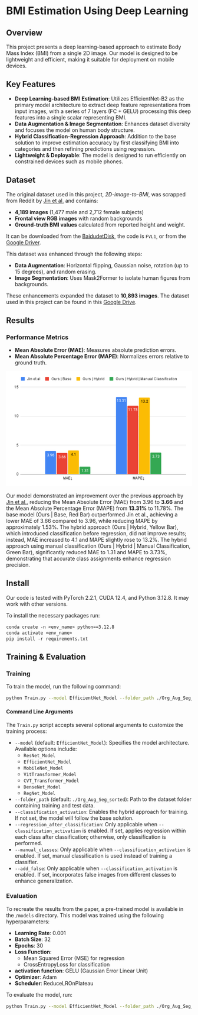 # BMI Estimation Using Deep Learning

## Overview
This project presents a deep learning-based approach to estimate Body Mass Index (BMI) from a single 2D image. Our model is designed to be lightweight and efficient, making it suitable for deployment on mobile devices.

## Key Features
- **Deep Learning-based BMI Estimation**: Utilizes EfficientNet-B2 as the primary model architecture to extract deep feature representations from input images, with a series of 7 layers (FC + GELU) processing this deep features into a single scalar representing BMI.
- **Data Augmentation & Image Segmentation**: Enhances dataset diversity and focuses the model on human body structure.
- **Hybrid Classification-Regression Approach**: Addition to the base solution to improve estimation accuracy by first classifying BMI into categories and then refining predictions using regression.
- **Lightweight & Deployable**: The model is designed to run efficiently on constrained devices such as mobile phones.

## Dataset
The original dataset used in this project, *2D-image-to-BMI*, was scrapped from Reddit by [Jin et al.](https://ieeexplore.ieee.org/document/9699418) and contains:
- **4,189 images** (1,477 male and 2,712 female subjects)
- **Frontal view RGB images** with random backgrounds
- **Ground-truth BMI values** calculated from reported height and weight.

It can be downloaded from the [BaidudetDisk](https://pan.baidu.com/s/1HkFk3NCUtMSEDbTkkhULsA), the code is `FVL1`, or from the [Google Driver](https://drive.google.com/file/d/11P1NvO9cAM62TGgtwbPv9iUGjsx7b6IA/view?usp=sharing).

This dataset was enhanced through the following steps:
- **Data Augmentation**: Horizontal flipping, Gaussian noise, rotation (up to 15 degrees), and random erasing.
- **Image Segmentation**: Uses Mask2Former to isolate human figures from backgrounds.

These enhancements expanded the dataset to **10,893 images**. 
The dataset used in this project can be found in this [Google Drive](https://drive.google.com/drive/folders/1ZNCCEEj7J_l8r4CetZC40JoAnkoWo_1-?usp=sharing).

## Results

### Performance Metrics
- **Mean Absolute Error (MAE)**: Measures absolute prediction errors.
- **Mean Absolute Percentage Error (MAPE)**: Normalizes errors relative to ground truth.

<div align=center>
<img src="https://github.com/OrKozlovskyTAU/BMI_Estimation/blob/main/results/performance_comparison.png">
</div>

Our model demonstrated an improvement over the previous approach by [Jin et al.](https://ieeexplore.ieee.org/document/9699418), reducing the Mean Absolute Error (MAE) from 3.96 to **3.66** and the Mean Absolute Percentage Error (MAPE) from **13.31%** to 11.78%.
The base model (Ours | Base, Red Bar) outperformed Jin et al., achieving a lower MAE of 3.66 compared to 3.96, while reducing MAPE by approximately 1.53%. 
The hybrid approach (Ours | Hybrid, Yellow Bar), which introduced classification before regression, did not improve results; instead, MAE increased to 4.1 and MAPE slightly rose to 13.2%. 
The hybrid approach using manual classification (Ours | Hybrid | Manual Classification, Green Bar), significantly reduced MAE to 1.31 and MAPE to 3.73%, demonstrating that accurate class assignments enhance regression precision.

## Install
Our code is tested with PyTorch 2.2.1, CUDA 12.4, and Python 3.12.8. It may work with other versions.

To install the necessary packages run:
```
conda create -n <env_name> python==3.12.8
conda activate <env_name>
pip install -r requirements.txt
```
## Training & Evaluation

### Training

To train the model, run the following command:
```bash
python Train.py --model EfficientNet_Model --folder_path ./Org_Aug_Seg_sorted
```

#### Command Line Arguments
The `Train.py` script accepts several optional arguments to customize the training process:
- `--model` (default: `EfficientNet_Model`): Specifies the model architecture. Available options include:
  - `ResNet_Model`
  - `EfficientNet_Model`
  - `MobileNet_Model`
  - `VitTransformer_Model`
  - `CVT_Transformer_Model`
  - `DenseNet_Model`
  - `RegNet_Model`
- `--folder_path` (default: `./Org_Aug_Seg_sorted`): Path to the dataset folder containing training and test data.
- `--classification_activation`: Enables the hybrid approach for training. If not set, the model will follow the base solution.
- `--regression_after_classification`: Only applicable when `--classification_activation` is enabled. If set, applies regression within each class after classification; otherwise, only classification is performed.
- `--manual_classes`: Only applicable when `--classification_activation` is enabled. If set, manual classification is used instead of training a classifier.
- `--add_false`: Only applicable when `--classification_activation` is enabled. If set, incorporates false images from different classes to enhance generalization.

### Evaluation
To recreate the results from the paper, a pre-trained model is available in the `/models` directory. This model was trained using the following hyperparameters:

- **Learning Rate**: 0.001
- **Batch Size**: 32
- **Epochs**: 30
- **Loss Function**:
  - Mean Squared Error (MSE) for regression
  - CrossEntropyLoss for classification
- **activation function**: GELU (Gaussian Error Linear Unit)
- **Optimizer**: Adam
- **Scheduler**: ReduceLROnPlateau

To evaluate the model, run:
```bash
python Train.py --model EfficientNet_Model --folder_path ./Org_Aug_Seg_sorted --evaluate
```










